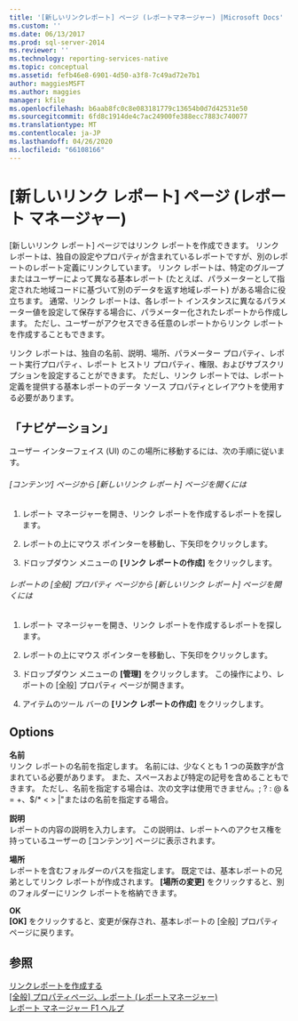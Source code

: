 ```yaml
---
title: '[新しいリンクレポート] ページ (レポートマネージャー) |Microsoft Docs'
ms.custom: ''
ms.date: 06/13/2017
ms.prod: sql-server-2014
ms.reviewer: ''
ms.technology: reporting-services-native
ms.topic: conceptual
ms.assetid: fefb46e8-6901-4d50-a3f8-7c49ad72e7b1
author: maggiesMSFT
ms.author: maggies
manager: kfile
ms.openlocfilehash: b6aab8fc0c8e083181779c13654b0d7d42531e50
ms.sourcegitcommit: 6fd8c1914de4c7ac24900fe388ecc7883c740077
ms.translationtype: MT
ms.contentlocale: ja-JP
ms.lasthandoff: 04/26/2020
ms.locfileid: "66108166"
---
```

# <a name="new-linked-report-page-report-manager"></a>[新しいリンク レポート] ページ (レポート マネージャー)
  [新しいリンク レポート] ページではリンク レポートを作成できます。 リンク レポートは、独自の設定やプロパティが含まれているレポートですが、別のレポートのレポート定義にリンクしています。 リンク レポートは、特定のグループまたはユーザーによって異なる基本レポート (たとえば、パラメーターとして指定された地域コードに基づいて別のデータを返す地域レポート) がある場合に役立ちます。 通常、リンク レポートは、各レポート インスタンスに異なるパラメーター値を設定して保存する場合に、パラメーター化されたレポートから作成します。 ただし、ユーザーがアクセスできる任意のレポートからリンク レポートを作成することもできます。  
  
 リンク レポートは、独自の名前、説明、場所、パラメーター プロパティ、レポート実行プロパティ、レポート ヒストリ プロパティ、権限、およびサブスクリプションを設定することができます。 ただし、リンク レポートでは、レポート定義を提供する基本レポートのデータ ソース プロパティとレイアウトを使用する必要があります。  
  
## <a name="navigation"></a>「ナビゲーション」  
 ユーザー インターフェイス (UI) のこの場所に移動するには、次の手順に従います。  
  
###### <a name="to-open-the-new-linked-report-page-from-the-contents-page"></a>[コンテンツ] ページから [新しいリンク レポート] ページを開くには  
  
1.  レポート マネージャーを開き、リンク レポートを作成するレポートを探します。  
  
2.  レポートの上にマウス ポインターを移動し、下矢印をクリックします。  
  
3.  ドロップダウン メニューの **[リンク レポートの作成]** をクリックします。  
  
###### <a name="to-open-the-new-linked-report-page-from-the-general-properties-page-of-a-report"></a>レポートの [全般] プロパティ ページから [新しいリンク レポート] ページを開くには  
  
1.  レポート マネージャーを開き、リンク レポートを作成するレポートを探します。  
  
2.  レポートの上にマウス ポインターを移動し、下矢印をクリックします。  
  
3.  ドロップダウン メニューの **[管理]** をクリックします。 この操作により、レポートの [全般] プロパティ ページが開きます。  
  
4.  アイテムのツール バーの **[リンク レポートの作成]** をクリックします。  
  
## <a name="options"></a>Options  
 **名前**  
 リンク レポートの名前を指定します。 名前には、少なくとも 1 つの英数字が含まれている必要があります。 また、スペースおよび特定の記号を含めることもできます。 ただし、名前を指定する場合は、次の文字は使用できません。; ? : \@ & = +、$/* \< > |"またはの名前を指定する場合。  
  
 **説明**  
 レポートの内容の説明を入力します。 この説明は、レポートへのアクセス権を持っているユーザーの [コンテンツ] ページに表示されます。  
  
 **場所**  
 レポートを含むフォルダーのパスを指定します。 既定では、基本レポートの兄弟としてリンク レポートが作成されます。 **[場所の変更]** をクリックすると、別のフォルダーにリンク レポートを格納できます。  
  
 **OK**  
 **[OK]** をクリックすると、変更が保存され、基本レポートの [全般] プロパティ ページに戻ります。  
  
## <a name="see-also"></a>参照  
 [リンクレポートを作成する](reports/create-a-linked-report.md)   
 [[全般] プロパティページ、レポート &#40;レポートマネージャー&#41;](../../2014/reporting-services/general-properties-page-reports-report-manager.md)   
 [レポート マネージャー F1 ヘルプ](../../2014/reporting-services/report-manager-f1-help.md)  
  
  
